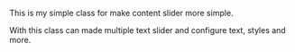 This is my simple class for make content slider more simple.

With this class can made multiple text slider and configure text, styles and more.
